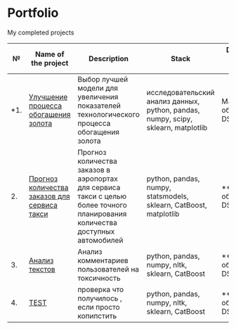 # Portfolio

My completed projects

| №   | Name of the project    |      Description                                   |         Stack                  | Direction and areas of activity                                |
| --- | ---------------------- | -------------------------------------------------- | ------------------------------ | -------------------------------------------------------------- |
| *1.  | [Улучшение процесса обогащения золота](https://github.com/KovalevMV/Portfolio/tree/main/Gold%20Recovery) | Выбор лучшей модели для увеличения <br/>показателей технологического процесса <br/>обогащения золота | исследовательский анализ данных, python, pandas, numpy, scipy, sklearn, matplotlib  |  Машинное обучение (DA, DS)    |
| 2.  | [Прогноз количества заказов для сервиса такси](https://Portfolio/tree/main/Taxi%20Service) | Прогноз количества заказов в аэропортах <br/>для сервиса такси с целью более точного планирования количества доступных <br/>автомобилей | python, pandas, numpy, statsmodels, sklearn, CatBoost, matplotlib |  ****Машинное обучение (DA, DS)   |
| 3.  | [Анализ текстов](https://github.com/KovalevMV/Portfolio/tree/main/Taxi%20ordering) | Анализ комментариев пользователей на токсичность  | python, pandas, numpy, nltk, sklearn, CatBoost | ***Машинное обучение (DA, DS) |
| 4.  | [TEST](https://github.com/tree/main/Analyzing%20Texts) | проверка что получилось , если просто копипстить        | python, pandas, numpy, nltk, sklearn, CatBoost |  **Машинное обучение (DA, DS)     |
